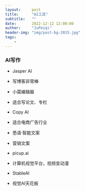 ```yaml
---
layout:     post
title:      "AI工具"
subtitle:   ""
date:       2022-12-12 12:00:00
author:     "JuPeiqi"
header-img: "img/post-bg-2015.jpg"
tags:
    - 
---
```


### AI写作
- Jasper AI
 - 写博客非常棒
- 小莫编辑器
 - 适合写论文、专栏
- Copy AI
 - 适合电商广告行业
- 悉语·智能文案
 - 营销文案


- picup.ai
 - 计算机视觉平台，视频变动漫

- StableAI
 - 视觉AI天花板